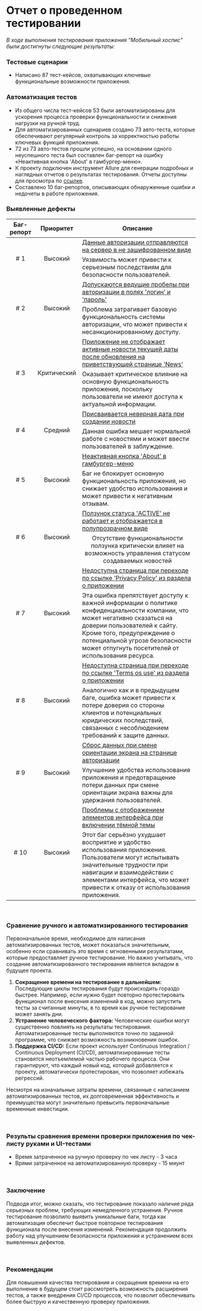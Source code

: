 # Отчет о проведенном тестировании

*В ходе выполнения тестирования приложения "Мобильный хоспис" были достигнуты следующие результаты:*

### Тестовые сценарии
- Написано 87 тест-кейсов, охватывающих ключевые функциональные возможности приложения.
### Автоматизация тестов
- Из общего числа тест-кейсов 53 были автоматизированы для ускорения процесса проверки функциональности и снижения нагрузки на ручной труд.
- Для автоматизированных сценариев создано 73 авто-теста, которые обеспечивают регулярный контроль за корректностью работы ключевых функций приложения.
- 72 из 73 авто-тестов прошли успешно, на основании одного неуспешного теста был составлен баг-репорт на ошибку «Неактивная кнопка 'About' в гамбургер-меню».
- К проекту подключен инструмент Allure для генерации подробных и наглядных отчетов о результатах тестирования. Отчеты доступны для просмотра по [ссылке](https://levvolkov.github.io/diplomaProject-QA/documentation/allure-report).
- Составлено 10 баг-репортов, описывающих обнаруженные ошибки и недочеты в работе приложения.

### Выявленные дефекты

<table>
    <thead>
        <tr>
            <th>Баг-репорт</th>
            <th>Приоритет</th>
            <th>Описание</th>
        </tr>
    </thead>
    <tbody>
        <tr>
            <td rowspan=2 align="center"># 1</td>
            <td rowspan=2 align="center">Высокий</td>
            <td><a href="https://github.com/levvolkov/diplomaProject-QA/issues/1"> Данные авторизации отправляются на сервер в не зашифрованном виде </a></td>
        </tr>
        <tr>
            <td>Уязвимость может привести к серьезным последствиям для безопасности пользователей.</td>
        </tr>
        <tr>
            <td rowspan=2 align="center"># 2</td>
            <td rowspan=2 align="center">Высокий</td>
          <td><a href="https://github.com/levvolkov/diplomaProject-QA/issues/2">Допускаются ведущие пробелы при авторизации в полях 'логин' и 'пароль'</a> </td>
        </tr>
        <tr>
           <td>Проблема затрагивает базовую функциональность системы авторизации, что может привести к несанкционированному доступу.</td>
      </tr>
      <tr>
            <td rowspan=2 align="center"># 3</td>
            <td rowspan=2 align="center">Критический</td>
            <td><a href="https://github.com/levvolkov/diplomaProject-QA/issues/3">Приложение не отображает активные новости текущей даты после обновления на приветствующей странице 'News'</a></td>
        </tr>
        <tr>
            <td>Оказывает критическое влияние на основную функциональность приложения, поскольку пользователи не имеют доступа к актуальной информации.</td>
        </tr>
      <tr>
            <td rowspan=2 align="center"># 4</td>
            <td rowspan=2 align="center">Средний</td>
            <td><a href="https://github.com/levvolkov/diplomaProject-QA/issues/4">Присваивается неверная дата при создании новости</a></td>
        </tr>
        <tr>
            <td>Данная ошибка мешает нормальной работе с новостями и может ввести пользователей в заблуждение.</td>
        </tr>
      <tr>
            <td rowspan=2 align="center"># 5</td>
            <td rowspan=2 align="center">Высокий</td>
            <td><a href="https://github.com/levvolkov/diplomaProject-QA/issues/5">Неактивная кнопка 'About' в гамбургер-меню</a></td>
        </tr>
        <tr>
            <td>Баг не блокирует основную функциональность приложения, но снижает удобство использования и может привести к негативным отзывам.</td>
        </tr>
      <tr>
            <td rowspan=2 align="center"># 6</td>
            <td rowspan=2 align="center">Высокий</td>
            <td><a href="https://github.com/levvolkov/diplomaProject-QA/issues/6">Ползунок статуса 'ACTIVE' не работает и отображается в полупрозрачном виде</a></td>
        </tr>
        <tr>
            <td align="center">Отсутствие функциональности ползунка критически влияет на возможность управления статусом создаваемых новостей</td>
        </tr>
      <tr>
            <td rowspan=2 align="center"># 7</td>
            <td rowspan=2 align="center">Высокий</td>
            <td><a href="https://github.com/levvolkov/diplomaProject-QA/issues/7">Недоступна страница при переходе по ссылке 'Privacy Policy' из раздела о приложении</a></td>
        </tr>
        <tr>
            <td>Эта ошибка препятствует доступу к важной информации о политике конфиденциальности компании, что может негативно сказаться на доверии пользователей к сайту. Кроме того, предупреждение о потенциальной угрозе безопасности может отпугнуть посетителей от использования ресурса.</td>
        </tr>
      <tr>
            <td rowspan=2 align="center"># 8</td>
            <td rowspan=2 align="center">Высокий</td>
            <td><a href="https://github.com/levvolkov/diplomaProject-QA/issues/8">Недоступна страница при переходе по ссылке 'Terms os use' из раздела о приложении</a></td>
        </tr>
        <tr>
            <td>Аналогично как и в предыдущем баге, ошибка может привести к потере доверия со стороны клиентов и потенциальных юридических последствий, связанных с несоблюдением требований к защите данных.</td>
        </tr>
      <tr>
            <td rowspan=2 align="center"># 9</td>
            <td rowspan=2 align="center">Высокий</td>
            <td><a href="https://github.com/levvolkov/diplomaProject-QA/issues/9">Сброс данных при смене ориентации экрана на странице авторизации</a></td>
        </tr>
        <tr>
            <td>Улучшение удобства использования приложения и предотвращение потери данных при смене ориентации экрана важны для удержания пользователей.</td>
        </tr>
      <tr>
            <td rowspan=2 align="center"># 10</td>
            <td rowspan=2 align="center">Высокий</td>
            <td><a href="https://github.com/levvolkov/diplomaProject-QA/issues/10">Проблемы с отображением элементов интерфейса при включении тёмной темы</a></td>
        </tr>
        <tr>
            <td>Этот баг серьёзно ухудшает восприятие и удобство использования приложения. Пользователи могут испытывать значительные трудности при навигации и взаимодействии с элементами интерфейса, что может привести к отказу от использования приложения.</td>
        </tr>
    </tbody>
</table>

<br>

### Cравнение ручного и автоматизированного тестирования
Первоначальное время, необходимое для написания автоматизированных тестов, может показаться значительным,
особенно если сравнивать это время с мгновенными результатами, которые предоставляет ручное тестирование.
Но важно учитывать, что создание автоматизированного тестирования является вкладом в будущее проекта.
1. **Сокращение времени на тестирование в дальнейшем:** Последующие циклы тестирования будут происходить гораздо быстрее. Например, если нужно будет повторно протестировать функционал после внесения изменений в код, можно запустить тесты за считанные минуты, в то время как ручное тестирование может занять дни.
3. **Устранение человеческого фактора:** Человеческие ошибки могут существенно повлиять на результаты тестирования. Автоматизированные тесты выполняются точно по заданной программе, что снижает возможность возникновения ошибок.
4. **Поддержка CI/CD:** Если проект использует Continuous Integration / Continuous Deployment (CI/CD), автоматизированные тесты становятся неотъемлемой частью рабочего процесса. Они гарантируют, что каждый новый код, который добавляется к проекту, автоматически протестирован, что позволяет избежать регрессий.

Несмотря на изначальные затраты времени, связанные с написанием автоматизированных тестов, их долговременная эффективность и преимущества могут значительно превысить первоначальные временные инвестиции.

<br>

### Результы сравнения времени проверки приложения по чек-листу руками и UI-тестами
- Время затраченное на ручную проверку по чек листу - 3 часа
- Врями затраченное на автоматизированную проверку - 15 миунт

<br>

### Заключение
Подводя итог, можно сказать, что тестирование показало наличие ряда серьезных проблем, требующих немедленного устранения. Ручное тестирование позволило выявить уникальные баги, тогда как автоматизация обеспечит быстрое повторное тестирования функционала после внесения изменений. Рекомендация продолжить работу над улучшением безопасности приложения и устранением всех выявленных дефектов.

<br>

### Рекомендации
Для повышения качества тестирования и сокращения времени на его выполнение в будущем стоит рассмотреть возможность расширения тестов, а также внедрения CI/CD процессов, что позволит обеспечивать более быструю и качественную проверку приложения.

